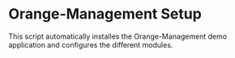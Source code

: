 # Orange-Management Setup

This script automatically installes the Orange-Management demo application and configures the different modules.